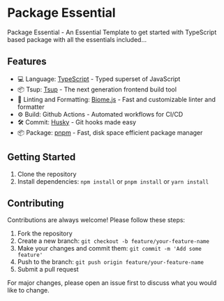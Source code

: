 # Package Essential

Package Essential - An Essential Template to get started with TypeScript based package with all the essentials included...

## Features

- 💻 Language: [TypeScript](https://www.typescriptlang.org/) - Typed superset of JavaScript
- 📦 Tsup: [Tsup](https://github.com/egoist/tsup) - The next generation frontend build tool
- 🧹 Linting and Formatting: [Biome.js](https://biomejs.dev/) - Fast and customizable linter and formatter
- ⚙️ Build: Github Actions - Automated workflows for CI/CD
- 🛠 Commit: [Husky](https://typicode.github.io/husky/) - Git hooks made easy
- 📦 Package: [pnpm](https://pnpm.io/) - Fast, disk space efficient package manager

## Getting Started

1. Clone the repository
2. Install dependencies: `npm install` or `pnpm install` or `yarn install`

## Contributing

Contributions are always welcome! Please follow these steps:

1. Fork the repository
2. Create a new branch: `git checkout -b feature/your-feature-name`
3. Make your changes and commit them: `git commit -m 'Add some feature'`
4. Push to the branch: `git push origin feature/your-feature-name`
5. Submit a pull request

For major changes, please open an issue first to discuss what you would like to change.
